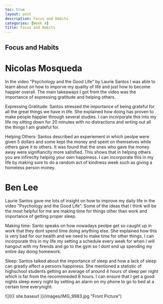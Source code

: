 ```yaml
---
toc: true
layout: post
description: Focus and Habits
categories: [Week 4]
title: Focus and Habits
---
```

## Focus and Habits 

# Nicolas Mosqueda

In the video "Psychology and the Good Life" by Laurie Santos I was able to learn about on how to imporve my quality of life and just how to become happier overall. The main takeaways I got from the video was the importance of expressing gratitude and helping others.

Expressing Gratitude: Santos stressed the importance of being grateful for all the great things we have in life. She explained how doing has proven to make people happier through several studies. I can incorporate this into my life my sitting down for 20 minutes with no distractions and wrting out all the things I am grateful for.

Helping Others: Santos described an experiement in which peolpe were given 5 dollars and some kept the money and spent on themselves while others gave it to others. It was found that the ones who gave the money away were signifianclty more satisfied. This shows that in helping others you are infireclty helping your own happiness. I can incorporate this in my life by making sure to do a random act of kindness week such as giving a homeless person money.

# Ben Lee

Laurie Santos gave me lots of insight on how to improve my daily life in the video "Psychology and the Good Life". Some of the ideas that I think will be the most helpful for me are making time for things other than work and importance of getting proper sleep.

Making time: Santo speaks on how nowadays peolpe get so caught up in work that they dont spend time doing anything else. She explained how this is very bad for our health and we need to make time for other things. I can incorporate this in my life my setting a schedule every week for when I will hangout with my firends and go to the gym so I dont end up spending my entire day doing homework.

Sleep: Santos talked about the importance of sleep and how a lack of sleep can greatly affect a persons happiness. She mentioned a statistic of highschool students getting an average of around 4 hours of sleep per night which is far from the recommneded 8 hours. I can ensure that I get a good nights sleep every night by setting an alarm on my phone to go to bed at a certain time everynight.

![]({{ site.baseurl }}/images/IMG_9983.jpg "Front Picture")

